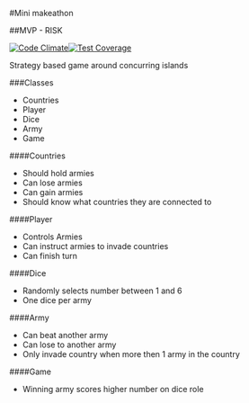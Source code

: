 #Mini makeathon

##MVP - RISK

[![Code Climate](https://codeclimate.com/github/chandley/Domination/badges/gpa.svg)](https://codeclimate.com/github/chandley/Domination)[![Test Coverage](https://codeclimate.com/github/chandley/Domination/badges/coverage.svg)](https://codeclimate.com/github/chandley/Domination)

Strategy based game around concurring islands

###Classes
- Countries
- Player
- Dice
- Army
- Game

####Countries
- Should hold armies
- Can lose armies
- Can gain armies
- Should know what countries they are connected to 

####Player
- Controls Armies
- Can instruct armies to invade countries
- Can finish turn

####Dice
- Randomly selects number between 1 and 6
- One dice per army

####Army
- Can beat another army
- Can lose to another army
- Only invade country when more then 1 army in the country

####Game
- Winning army scores higher number on dice role